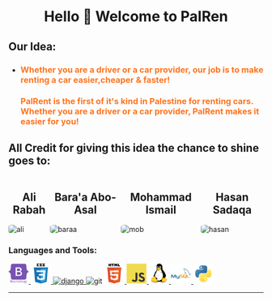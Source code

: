 <h1 align="center">Hello 👋 Welcome to PalRen</h1>
<h2 align="start">Our Idea:</h2>
<ul>
    <li>
<h3 style="color:#FF731D;">Whether you are a driver or a car provider, our job is to make renting a car easier,cheaper & faster!</h3>
<h3 align="start" style="color:#FF731D;">PalRent is the first of it's kind in Palestine for renting cars. Whether you are a driver or a car provider, PalRent makes it easier for you!</h3>
    </li>
</ul>
<h2>All Credit for giving this idea the chance to shine goes to:</h2>
<div style="display:flex; justify-content: space-around;">
    <div>
    <h2 align="center">Ali Rabah</h2>
    <img src="https://i.imgur.com/iDlY6Ka.jpeg" alt="ali" height="300px" style="border-radius: 20%">
    </div>
    <div>
    <h2 align="center">Bara'a Abo-Asal</h2>
    <img src="https://i.imgur.com/XJ7GzOv.jpeg" alt="baraa" height="300px" style="border-radius: 20%">
    </div>
     <div>
    <h2 align="center">Mohammad Ismail</h2>
    <img src="https://i.imgur.com/6HFOmxU.jpeg" alt="mob" height="300px" style="border-radius: 20%">
    </div>
     <div>
    <h2 align="center">Hasan Sadaqa</h2>
    <img src="https://i.imgur.com/soGxWOV.jpeg" alt="hasan" height="300px" style="border-radius: 20%">
    </div>
</div> 
<h3 align="left">Languages and Tools:</h3>
<p align="left"> <a href="https://getbootstrap.com" target="_blank" rel="noreferrer"> <img
            src="https://raw.githubusercontent.com/devicons/devicon/master/icons/bootstrap/bootstrap-plain-wordmark.svg"
            alt="bootstrap" width="40" height="40" /> </a> <a href="https://www.w3schools.com/css/" target="_blank"
        rel="noreferrer"> 
        <img
            src="https://raw.githubusercontent.com/devicons/devicon/master/icons/css3/css3-original-wordmark.svg"
            alt="css3" width="40" height="40" /> </a> <a href="https://www.djangoproject.com/" target="_blank"
        rel="noreferrer"> <img src="https://cdn.worldvectorlogo.com/logos/django.svg" alt="django" width="40"
            height="40" /> </a> <img
            src="https://www.vectorlogo.zone/logos/git-scm/git-scm-icon.svg" alt="git" width="40" height="40" /> </a> <a
        href="https://www.w3.org/html/" target="_blank" rel="noreferrer"> <img
            src="https://raw.githubusercontent.com/devicons/devicon/master/icons/html5/html5-original-wordmark.svg"
            alt="html5" width="40" height="40" /> </a> <a href="https://developer.mozilla.org/en-US/docs/Web/JavaScript"
        target="_blank" rel="noreferrer"> <img
            src="https://raw.githubusercontent.com/devicons/devicon/master/icons/javascript/javascript-original.svg"
            alt="javascript" width="40" height="40" /> </a> <a href="https://www.linux.org/" target="_blank"
        rel="noreferrer"> <img
            src="https://raw.githubusercontent.com/devicons/devicon/master/icons/linux/linux-original.svg" alt="linux"
            width="40" height="40" /> </a> <a href="https://www.mysql.com/" target="_blank" rel="noreferrer"> <img
            src="https://raw.githubusercontent.com/devicons/devicon/master/icons/mysql/mysql-original-wordmark.svg"
            alt="mysql" width="40" height="40" /> </a> <a href="https://www.python.org" target="_blank"
        rel="noreferrer"> <img
            src="https://raw.githubusercontent.com/devicons/devicon/master/icons/python/python-original.svg"
            alt="python" width="40" height="40" /> </a> </p>
<hr>
